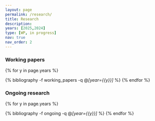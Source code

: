 ```yaml
---
layout: page
permalink: /research/
title: Research
description: 
years: [2025,2024]
type: [WP, in progress]
nav: true
nav_order: 2
---
```


### Working papers
<div class="publications">

{% for y in page.years %}
  <!-- <h2 class="year">{{y}}</h2> -->
  {% bibliography -f working_papers -q @*[year={{y}}]* %}
{% endfor %}

</div>

### Ongoing research
<div class="publications">

{% for y in page.years %}
  <!-- <h2 class="year">{{y}}</h2> -->
  {% bibliography -f ongoing -q @*[year={{y}}]* %}
{% endfor %}

</div>
